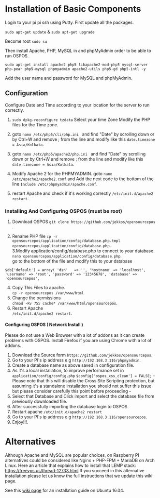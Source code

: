 # Installation of Basic Components

Login to your pi pi ssh using Putty.
First update all the packages.  

`sudo apt-get update` & `sudo apt-get upgrade`
  
Become root `sudo su`  

Then install Apache, PHP, MySQL in and phpMyAdmin order to be able to run OSPOS.  

 `sudo apt-get install apache2 php5 libapache2-mod-php5 mysql-server php-pear php5-mysql phpmyadmin apache2-utils php5-gd php5-intl -y`

Add the user name and password for MySQL and phpMyAdmin.


## Configuration

Configure Date and Time according to your location for the server to run correctly.

1. `sudo dpkg-reconfigure tzdata` Select your time Zone Modify the PHP files for the Time zone.

2. goto `nano /etc/php5/cli/php.ini ` and find "Date" by scrolling down or by Ctrl+W and remove ; from the line and modify like this `date.timezone = Asia/Kolkata`.

3. goto `nano /etc/php5/apache2/php.ini ` and find "Date" by scrolling down or by Ctrl+W and remove ; from the line and modify like this `date.timezone = Asia/Kolkata`.
  
4. Modify Apache 2 for the PHPMYADMIN.
   goto `nano /etc/apache2/apache2.conf` and Add the next code to the bottom of the line `Include /etc/phpmyadmin/apache.conf`.

5. restart Apache and check if it's working correctly `/etc/init.d/apache2 restart`.


### Installing And Configuring OSPOS (must be root)

1. Download OSPOS `git clone https://github.com/jekkos/opensourcepos `.  

2. Rename PHP file `cp -r opensourcepos/application/config/database.php.tmpl opensourcepos/application/config/database.php`.  
3.Modify application/config/database.php to connect to your database.  
`nano opensourcepos/application/config/database.php`.  
go to the bottom of the file and modify this to your database  

`$db['default'] = array(
        'dsn'   => '',
        'hostname' => 'localhost',
        'username' => 'root',
        'password' => '12345678',
        'database' => 'opensourcepos',
`

4. Copy This Files to apache.  
`cp -r opensourcepos /var/www/html`
5. Change the permissions  
`chmod -Rv 755 cache* /var/www/html/opensourcepos`.  
6. Restart Apache  
`/etc/init.d/apache2 restart`.

#### Configuring OSPOS ( Network Install )
Please do not use a Web Browser with a lot of addons as it can create problems with OSPOS.
Install Firefox if you are using Chrome with a lot of addons.

1. Download the Source form `https://github.com/jekkos/opensourcepos`.
2. Go to your PI's ip address e.g `http://192.168.3.116/phpmyadmin`. 
3. Create a database name as above saved in configuration file.
4. As it's a local installation, to improve performance set in `application/config/config.php` `$config['ospos_xss_clean'] = FALSE;` - Please note that this will disable the Cross Site Scripting protection, but assuming it's a standalone installation you should not suffer this issue but please consider carefully this point before proceeding -
5. Select that Database and Click import and select the database file from previously downloaded file.
6. After successfully importing the database login to OSPOS.
7. Restart apache `/etc/init.d/apache2 restart`
8. Go to your PI's ip address e.g `http://192.168.3.116/opensourcepos`. 
9. Enjoy!!!.

# Alternatives

Although Apache and MySQL are popular choices, on Raspberry PI alternatives could be considered like Nginx + PHP-FPM + MariaDB on Arch Linux.
Here an article that explains how to install that LEMP stack: https://freevps.us/thread-12733.html
If you succeed in this alternative installation please let us know the full instructions that we update this wiki page.

See this [wiki page](https://github.com/jekkos/opensourcepos/wiki/Local-Deployment-using-LEMP-(Linux,-Nginx,-MariaDB,-PHP7.0-&-Adminer)-on-Ubuntu-16.04) for an installation guide on Ubuntu 16.04.